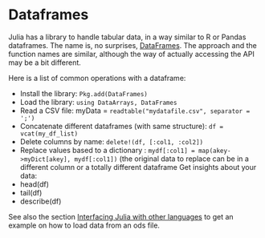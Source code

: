# Dataframes

Julia has a library to handle tabular data, in a way similar to R or Pandas dataframes. The name is, no surprises, [DataFrames](https://github.com/JuliaStats/DataFrames.jl). The approach and the function names are similar, although the way of actually accessing the API may be a bit different.

Here is a list of common operations with a dataframe:
* Install the library: `Pkg.add(DataFrames)`
* Load the library: `using DataArrays, DataFrames`
* Read a CSV file: myData = `readtable("mydatafile.csv", separator = ';')`
* Concatenate different dataframes (with same structure): `df = vcat(my_df_list)`
* Delete columns by name: `delete!(df, [:col1, :col2])`
* Replace values based to a dictionary : `mydf[:col1] = map(akey->myDict[akey], mydf[:col1])` (the original data to replace can be in a different column or a totally different dataframe
Get insights about your data:
* head(df)
* tail(df)
* describe(df)

See also the section [Interfacing Julia with other languages](interfacing-julia-with-other-languages.md) to get an example on how to load data from an ods file.

